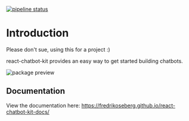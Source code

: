 [![pipeline status](https://gitlab.com/FredrikOseberg/react-chatbot-kit/badges/master/pipeline.svg)](https://gitlab.com/FredrikOseberg/react-chatbot-kit/-/commits/master)

# Introduction

Please don't sue, using this for a project :)

react-chatbot-kit provides an easy way to get started building chatbots.

![package preview](https://media.giphy.com/media/J5kWtT2niLglbF7F54/giphy.gif)

## Documentation

View the documentation here: https://fredrikoseberg.github.io/react-chatbot-kit-docs/
